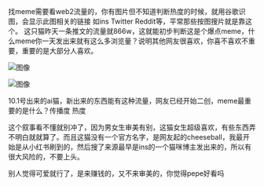 找meme需要看web2流量的，你有图片但不知道判断热度的时候，就用谷歌识图，会显示此图相关的链接 如ins Twitter Reddit等，平常那些按图搜片就是靠这个。  这只猫昨天一条推文的流量就866w，这就能初步判断这是个爆点meme，什么meme你一天发出来就有这么多浏览量？说明其他网友很喜欢，你喜不喜欢不重要，重要的是大部分人喜欢。

![图像](https://pbs.twimg.com/media/GZAw654aoAAUoo7?format=jpg&name=4096x4096)

![图像](https://pbs.twimg.com/media/GZAw66FbAAIPDYq?format=jpg&name=large)

10.1号出来的ai猫，新出来的东西能有这种流量，网友已经开始二创，meme最重要的是什么？传播度 热度

这个叙事看不懂就别冲了，因为男女生审美有别，这猫女生超级喜欢，有些东西弄不明白就就算了。而且这猫没有一个官方名字，是网友起的cheeseball，我最开始是从小红书刷到的，然后搜了来源最早是ins的一个猫咪博主发出来的，所以有很大风险的，不要上头。

别人觉得可爱就行了，是来赚钱的，又不来审美的，你觉得pepe好看吗

